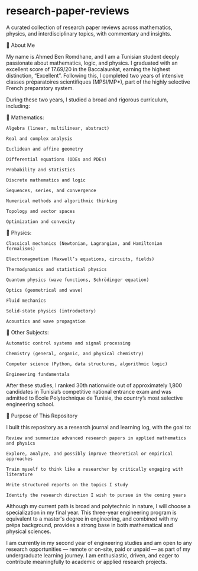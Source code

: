 # research-paper-reviews
A curated collection of research paper reviews across mathematics, physics, and interdisciplinary topics, with commentary and insights.

📌 About Me

My name is Ahmed Ben Romdhane, and I am a Tunisian student deeply passionate about mathematics, logic, and physics. I graduated with an excellent score of 17.69/20 in the Baccalauréat, earning the highest distinction, “Excellent”. Following this, I completed two years of intensive classes préparatoires scientifiques (MPSI/MP*), part of the highly selective French preparatory system.

During these two years, I studied a broad and rigorous curriculum, including:

🔹 Mathematics:

    Algebra (linear, multilinear, abstract)

    Real and complex analysis

    Euclidean and affine geometry

    Differential equations (ODEs and PDEs)

    Probability and statistics

    Discrete mathematics and logic

    Sequences, series, and convergence

    Numerical methods and algorithmic thinking

    Topology and vector spaces

    Optimization and convexity

🔹 Physics:

    Classical mechanics (Newtonian, Lagrangian, and Hamiltonian formalisms)

    Electromagnetism (Maxwell’s equations, circuits, fields)

    Thermodynamics and statistical physics

    Quantum physics (wave functions, Schrödinger equation)

    Optics (geometrical and wave)

    Fluid mechanics

    Solid-state physics (introductory)

    Acoustics and wave propagation

🔹 Other Subjects:

    Automatic control systems and signal processing

    Chemistry (general, organic, and physical chemistry)

    Computer science (Python, data structures, algorithmic logic)

    Engineering fundamentals

After these studies, I ranked 30th nationwide out of approximately 1,800 candidates in Tunisia’s competitive national entrance exam and was admitted to École Polytechnique de Tunisie, the country’s most selective engineering school.

🎯 Purpose of This Repository

I built this repository as a research journal and learning log, with the goal to:

    Review and summarize advanced research papers in applied mathematics and physics

    Explore, analyze, and possibly improve theoretical or empirical approaches

    Train myself to think like a researcher by critically engaging with literature

    Write structured reports on the topics I study

    Identify the research direction I wish to pursue in the coming years

Although my current path is broad and polytechnic in nature, I will choose a specialization in my final year. This three-year engineering program is equivalent to a master's degree in engineering, and combined with my prépa background, provides a strong base in both mathematical and physical sciences.

I am currently in my second year of engineering studies and am open to any research opportunities — remote or on-site, paid or unpaid — as part of my undergraduate learning journey. I am enthusiastic, driven, and eager to contribute meaningfully to academic or applied research projects.
